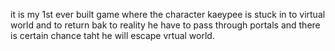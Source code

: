 it is my 1st ever built game where the character kaeypee is stuck in to virtual world and to return bak to reality he have to pass through portals and there is certain chance taht he will escape vrtual world.
